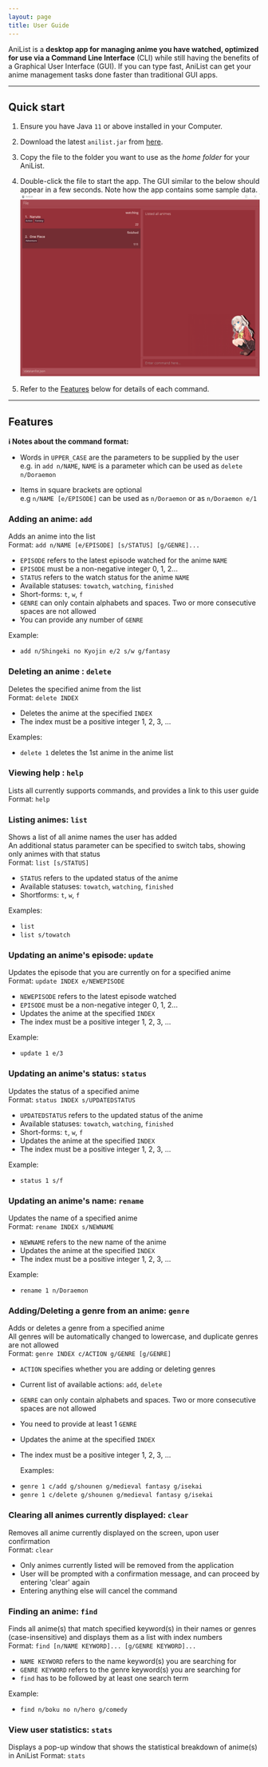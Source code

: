 ```yaml
---
layout: page
title: User Guide
---
```


AniList is a **desktop app for managing anime you have watched, optimized for use via
a Command Line Interface** (CLI) while still having the benefits of a Graphical User
Interface (GUI). If you can type fast, AniList can get your anime management tasks done
faster than traditional GUI apps.

--------------------------------------------------------------------------------------------------------------------
## Quick start

1. Ensure you have Java `11` or above installed in your Computer.

1. Download the latest `anilist.jar` from [here](https://github.com/AY2122S1-CS2103T-T10-4/tp/releases).

1. Copy the file to the folder you want to use as the _home folder_ for your AniList.

1. Double-click the file to start the app. The GUI similar to the below should appear in a few seconds. Note how the app contains some sample data.<br>
   ![Ui](images/Ui.png)
1. Refer to the [Features](#features) below for details of each command.

--------------------------------------------------------------------------------------------------------------------

## Features

<div markdown="block" class="alert alert-info">

**:information_source: Notes about the command format:**<br>

* Words in `UPPER_CASE` are the parameters to be supplied by the user<br>
  e.g. in `add n/NAME`, `NAME` is a parameter which can be used as `delete n/Doraemon`

* Items in square brackets are optional<br>
  e.g `n/NAME [e/EPISODE]` can be used as `n/Doraemon` or as `n/Doraemon e/1`
</div>

### Adding an anime: `add`

Adds an anime into the list<br>
Format: `add n/NAME [e/EPISODE] [s/STATUS] [g/GENRE]...`
- `EPISODE` refers to the latest episode watched for the anime `NAME`
- `EPISODE` must be a non-negative integer 0, 1, 2...
- `STATUS` refers to the watch status for the anime `NAME`
- Available statuses: `towatch`, `watching`, `finished`
- Short-forms: `t`, `w`, `f`
- `GENRE` can only contain alphabets and spaces. Two or more consecutive spaces are not allowed
- You can provide any number of `GENRE`

Example:
* `add n/Shingeki no Kyojin e/2 s/w g/fantasy`

### Deleting an anime : `delete`

Deletes the specified anime from the list<br>
Format: `delete INDEX`

- Deletes the anime at the specified `INDEX`
- The index must be a positive integer 1, 2, 3, ...

Examples:
*  `delete 1` deletes the 1st anime in the anime list

### Viewing help : `help`

Lists all currently supports commands, and provides a link to this user guide<br>
Format: `help`

### Listing animes: `list`

Shows a list of all anime names the user has added<br>
An additional status parameter can be specified to switch tabs, showing only animes with that status<br>
Format: `list [s/STATUS]`

- `STATUS` refers to the updated status of the anime
- Available statuses: `towatch`, `watching`, `finished`
- Shortforms: `t`, `w`, `f`

Examples:
*  `list`
*  `list s/towatch`

### Updating an anime's episode: `update`

Updates the episode that you are currently on for a specified anime<br>
Format: `update INDEX e/NEWEPISODE`

- `NEWEPISODE` refers to the latest episode watched
- `EPISODE` must be a non-negative integer 0, 1, 2...
- Updates the anime at the specified `INDEX`
- The index must be a positive integer 1, 2, 3, ...


Example:
*  `update 1 e/3`

### Updating an anime's status: `status`

Updates the status of a specified anime<br>
Format: `status INDEX s/UPDATEDSTATUS`

- `UPDATEDSTATUS` refers to the updated status of the anime
- Available statuses: `towatch`, `watching`, `finished`
- Short-forms: `t`, `w`, `f`
- Updates the anime at the specified `INDEX`
- The index must be a positive integer 1, 2, 3, ...

Example:
*  `status 1 s/f`

### Updating an anime's name: `rename`

Updates the name of a specified anime<br>
Format: `rename INDEX s/NEWNAME`

- `NEWNAME` refers to the new name of the anime
- Updates the anime at the specified `INDEX`
- The index must be a positive integer 1, 2, 3, ...

Example:
*  `rename 1 n/Doraemon`

### Adding/Deleting a genre from an anime: `genre`

Adds or deletes a genre from a specified anime<br>
All genres will be automatically changed to lowercase, and duplicate genres are not allowed<br>
Format: `genre INDEX c/ACTION g/GENRE [g/GENRE]`

- `ACTION` specifies whether you are adding or deleting genres
- Current list of available actions: `add`, `delete`
- `GENRE` can only contain alphabets and spaces. Two or more consecutive spaces are not allowed
- You need to provide at least 1 `GENRE`
- Updates the anime at the specified `INDEX`
- The index must be a positive integer 1, 2, 3, ...


  Examples:
*  `genre 1 c/add g/shounen g/medieval fantasy g/isekai`
*  `genre 1 c/delete g/shounen g/medieval fantasy g/isekai`

### Clearing all animes currently displayed: `clear`

Removes all anime currently displayed on the screen, upon user confirmation <br>
Format: `clear`

- Only animes currently listed will be removed from the application
- User will be prompted with a confirmation message, and can proceed by entering 'clear' again
- Entering anything else will cancel the command

### Finding an anime: `find`

Finds all anime(s) that match specified keyword(s) in their names or genres
(case-insensitive) and displays them as a list with index numbers<br>
Format: `find [n/NAME KEYWORD]... [g/GENRE KEYWORD]...`

- `NAME KEYWORD` refers to the name keyword(s) you are searching for
- `GENRE KEYWORD` refers to the genre keyword(s) you are searching for
- `find` has to be followed by at least one search term

Example:
*  `find n/boku no n/hero g/comedy`

### View user statistics: `stats`

Displays a pop-up window that shows the statistical breakdown of anime(s) in AniList
Format: `stats`